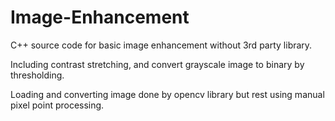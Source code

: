 Image-Enhancement
=================

C++ source code for basic image enhancement without 3rd party library.

Including contrast stretching, and convert grayscale image to binary by thresholding.

Loading and converting image done by opencv library but rest using manual pixel point processing.
